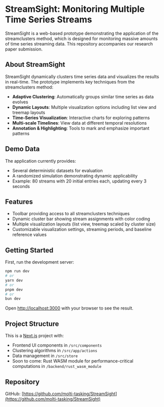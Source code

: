 # StreamSight: Monitoring Multiple Time Series Streams

StreamSight is a web-based prototype demonstrating the application of the streamclusters method, which is designed for monitoring massive amounts of time series streaming data. This repository accompanies our research paper submission.

## About StreamSight

StreamSight dynamically clusters time series data and visualizes the results in real-time. The prototype implements key techniques from the streamclusters method:

- **Adaptive Clustering**: Automatically groups similar time series as data evolves
- **Dynamic Layouts**: Multiple visualization options including list view and treemap layouts
- **Time-Series Visualization**: Interactive charts for exploring patterns
- **Multi-scale Timelines**: View data at different temporal resolutions
- **Annotation & Highlighting**: Tools to mark and emphasize important patterns

## Demo Data

The application currently provides:

- Several deterministic datasets for evaluation
- A randomized simulation demonstrating dynamic applicability
- Example: 80 streams with 20 initial entries each, updating every 3 seconds

## Features

- Toolbar providing access to all streamclusters techniques
- Dynamic cluster bar showing stream assignments with color coding
- Multiple visualization layouts (list view, treemap scaled by cluster size)
- Customizable visualization settings, streaming periods, and baseline reference values

## Getting Started

First, run the development server:

```bash
npm run dev
# or
yarn dev
# or
pnpm dev
# or
bun dev
```

Open [http://localhost:3000](http://localhost:3000) with your browser to see the result.

## Project Structure

This is a [Next.js](https://nextjs.org) project with:

- Frontend UI components in `/src/components`
- Clustering algorithms in `/src/app/actions`
- Data management in `/src/store`
- Soon to come: Rust WASM module for performance-critical computations in `/backend/rust_wasm_module`

## Repository

GitHub: [https://github.com/molti-tasking/StreamSight](https://github.com/molti-tasking/StreamSight)
